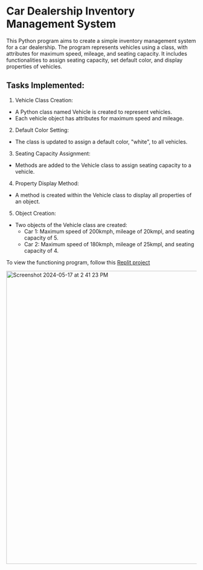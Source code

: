 # Car Dealership Inventory Management System
This Python program aims to create a simple inventory management system for a car dealership. The program represents vehicles using a class, with attributes for maximum speed, mileage, and seating capacity. It includes functionalities to assign seating capacity, set default color, and display properties of vehicles.

## Tasks Implemented:
1.  Vehicle Class Creation:
   -   A Python class named Vehicle is created to represent vehicles.
   -   Each vehicle object has attributes for maximum speed and mileage.

2.  Default Color Setting:
   -  The class is updated to assign a default color, "white", to all vehicles.

3.  Seating Capacity Assignment:
   -  Methods are added to the Vehicle class to assign seating capacity to a vehicle.

4.  Property Display Method:
   -  A method is created within the Vehicle class to display all properties of an object.

5. Object Creation:
-  Two objects of the Vehicle class are created:
    -   Car 1: Maximum speed of 200kmph, mileage of 20kmpl, and seating capacity of 5.
    -   Car 2: Maximum speed of 180kmph, mileage of 25kmpl, and seating capacity of 4.

To view the functioning program, follow this [Replit project](https://replit.com/@shackerica/Car-Dealership-Inventory-Management-System)

<img width="775" alt="Screenshot 2024-05-17 at 2 41 23 PM" src="https://github.com/shackerica/Car-Dealership-Inventory-Management-System/assets/19885127/9a510dc7-d768-46e4-b927-ad63170327a9">

